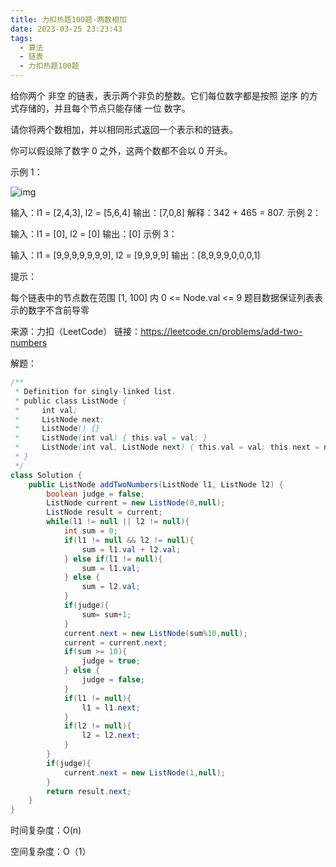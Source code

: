 ```yaml
---
title: 力扣热题100题-两数相加
date: 2023-03-25 23:23:43
tags:
  - 算法
  - 链表
  - 力扣热题100题
---
```


给你两个 非空 的链表，表示两个非负的整数。它们每位数字都是按照 逆序 的方式存储的，并且每个节点只能存储 一位 数字。

请你将两个数相加，并以相同形式返回一个表示和的链表。

你可以假设除了数字 0 之外，这两个数都不会以 0 开头。

 

示例 1：

![img](https://assets.leetcode-cn.com/aliyun-lc-upload/uploads/2021/01/02/addtwonumber1.jpg)


输入：l1 = [2,4,3], l2 = [5,6,4]
输出：[7,0,8]
解释：342 + 465 = 807.
示例 2：

输入：l1 = [0], l2 = [0]
输出：[0]
示例 3：

输入：l1 = [9,9,9,9,9,9,9], l2 = [9,9,9,9]
输出：[8,9,9,9,0,0,0,1]


提示：

每个链表中的节点数在范围 [1, 100] 内
0 <= Node.val <= 9
题目数据保证列表表示的数字不含前导零

来源：力扣（LeetCode）
链接：https://leetcode.cn/problems/add-two-numbers



解题：

```java
/**
 * Definition for singly-linked list.
 * public class ListNode {
 *     int val;
 *     ListNode next;
 *     ListNode() {}
 *     ListNode(int val) { this.val = val; }
 *     ListNode(int val, ListNode next) { this.val = val; this.next = next; }
 * }
 */
class Solution {
    public ListNode addTwoNumbers(ListNode l1, ListNode l2) {
        boolean judge = false;
        ListNode current = new ListNode(0,null);
        ListNode result = current;
        while(l1 != null || l2 != null){
            int sum = 0;
            if(l1 != null && l2 != null){
                sum = l1.val + l2.val;
            } else if(l1 != null){
                sum = l1.val;
            } else {
                sum = l2.val;
            }
            if(judge){
                sum= sum+1;
            }
            current.next = new ListNode(sum%10,null);
            current = current.next;
            if(sum >= 10){
                judge = true;
            } else {
                judge = false;
            }
            if(l1 != null){
                l1 = l1.next;
            }
            if(l2 != null){
                l2 = l2.next;
            }
        }
        if(judge){
            current.next = new ListNode(1,null);
        }
        return result.next;
    }
}
```

时间复杂度：O(n)

空间复杂度：O（1）
